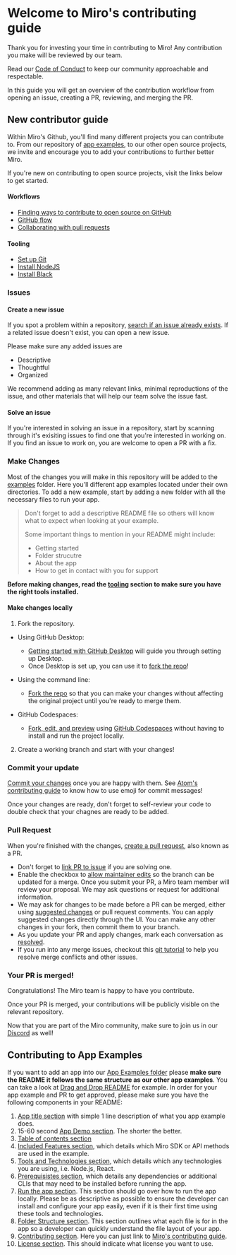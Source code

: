# Welcome to Miro's contributing guide

Thank you for investing your time in contributing to Miro! Any contribution you make will be reviewed by our team.

Read our [Code of Conduct](./CODE_OF_CONDUCT.md) to keep our community approachable and respectable.

In this guide you will get an overview of the contribution workflow from opening an issue, creating a PR, reviewing, and merging the PR.

## New contributor guide

Within Miro's Github, you'll find many different projects you can contribute to. From our repository of [app examples](https://github.com/miroapp/app-examples), to our other open source projects, we invite and encourage you to add your contributions to further better Miro.

If you're new on contributing to open source projects, visit the links below to get started.

#### Workflows

- [Finding ways to contribute to open source on GitHub](https://docs.github.com/en/get-started/exploring-projects-on-github/finding-ways-to-contribute-to-open-source-on-github)
- [GitHub flow](https://docs.github.com/en/get-started/quickstart/github-flow)
- [Collaborating with pull requests](https://docs.github.com/en/github/collaborating-with-pull-requests)

#### Tooling

- [Set up Git](https://docs.github.com/en/get-started/quickstart/set-up-git)
- [Install NodeJS](https://nodejs.org/en/download/)
- [Install Black](https://black.readthedocs.io/en/stable/)

### Issues

#### Create a new issue

If you spot a problem within a repository, [search if an issue already exists](https://docs.github.com/en/github/searching-for-information-on-github/searching-on-github/searching-issues-and-pull-requests#search-by-the-title-body-or-comments). If a related issue doesn't exist, you can open a new issue.

Please make sure any added issues are

- Descriptive
- Thoughtful
- Organized

We recommend adding as many relevant links, minimal reproductions of the issue, and other materials that will help our team solve the issue fast.

#### Solve an issue

If you're interested in solving an issue in a repository, start by scanning through it's exisiting issues to find one that you're interested in working on. If you find an issue to work on, you are welcome to open a PR with a fix.

### Make Changes

Most of the changes you will make in this repository will be added to the [examples](/examples/) folder. Here you'll different app examples located under their own directories. To add a new example, start by adding a new folder with all the necessary files to run your app.

> Don't forget to add a descriptive README file so others will know what to expect when looking at your example.
>
> Some important things to mention in your README might include:
>
> - Getting started
> - Folder strucutre
> - About the app
> - How to get in contact with you for support

**Before making changes, read the [tooling](#tooling) section to make sure you have the right tools installed.**

#### Make changes locally

1. Fork the repository.

- Using GitHub Desktop:

  - [Getting started with GitHub Desktop](https://docs.github.com/en/desktop/installing-and-configuring-github-desktop/getting-started-with-github-desktop) will guide you through setting up Desktop.
  - Once Desktop is set up, you can use it to [fork the repo](https://docs.github.com/en/desktop/contributing-and-collaborating-using-github-desktop/cloning-and-forking-repositories-from-github-desktop)!

- Using the command line:

  - [Fork the repo](https://docs.github.com/en/github/getting-started-with-github/fork-a-repo#fork-an-example-repository) so that you can make your changes without affecting the original project until you're ready to merge them.

- GitHub Codespaces:
  - [Fork, edit, and preview](https://docs.github.com/en/free-pro-team@latest/github/developing-online-with-codespaces/creating-a-codespace) using [GitHub Codespaces](https://github.com/features/codespaces) without having to install and run the project locally.

2. Create a working branch and start with your changes!

### Commit your update

[Commit your changes](https://github.com/git-guides/git-commit) once you are happy with them. See [Atom's contributing guide](https://github.com/atom/atom/blob/master/CONTRIBUTING.md#git-commit-messages) to know how to use emoji for commit messages!

Once your changes are ready, don't forget to self-review your code to double check that your chagnes are ready to be added.

### Pull Request

When you're finished with the changes, [create a pull request](https://docs.github.com/en/pull-requests/collaborating-with-pull-requests/proposing-changes-to-your-work-with-pull-requests/creating-a-pull-request), also known as a PR.

- Don't forget to [link PR to issue](https://docs.github.com/en/issues/tracking-your-work-with-issues/linking-a-pull-request-to-an-issue) if you are solving one.
- Enable the checkbox to [allow maintainer edits](https://docs.github.com/en/github/collaborating-with-issues-and-pull-requests/allowing-changes-to-a-pull-request-branch-created-from-a-fork) so the branch can be updated for a merge.
  Once you submit your PR, a Miro team member will review your proposal. We may ask questions or request for additional information.
- We may ask for changes to be made before a PR can be merged, either using [suggested changes](https://docs.github.com/en/github/collaborating-with-issues-and-pull-requests/incorporating-feedback-in-your-pull-request) or pull request comments. You can apply suggested changes directly through the UI. You can make any other changes in your fork, then commit them to your branch.
- As you update your PR and apply changes, mark each conversation as [resolved](https://docs.github.com/en/github/collaborating-with-issues-and-pull-requests/commenting-on-a-pull-request#resolving-conversations).
- If you run into any merge issues, checkout this [git tutorial](https://lab.github.com/githubtraining/managing-merge-conflicts) to help you resolve merge conflicts and other issues.

### Your PR is merged!

Congratulations! The Miro team is happy to have you contribute.

Once your PR is merged, your contributions will be publicly visible on the relevant repository.

Now that you are part of the Miro community, make sure to join us in our [Discord](https://bit.ly/miro-developers) as well!

## Contributing to App Examples

If you want to add an app into our [App Examples folder](https://github.com/miroapp/app-examples/tree/main/examples) please
<b>make sure the README it follows the same structure as our other app examples</b>. You can take a look at [Drag and Drop
README](https://github.com/miroapp/app-examples/tree/main/examples/drag-and-drop) for example. In order for your app
example and PR to get approved, please make sure you have the following components in your README:

1. [App title section](https://github.com/miroapp/app-examples/tree/main/examples/drag-and-drop#miro-drag-and-drop-app) with simple 1 line description of what you app example does.
2. 15-60 second [App Demo section](https://github.com/miroapp/app-examples/tree/main/examples/drag-and-drop#-app-demo). The shorter the better.
3. [Table of contents section](https://github.com/miroapp/app-examples/tree/main/examples/drag-and-drop#-table-of-contents)
4. [Included Features section](https://github.com/miroapp/app-examples/tree/main/examples/drag-and-drop#%EF%B8%8F-included-features-), which details which Miro SDK or API methods are used in the example.
5. [Tools and Technologies section](https://github.com/miroapp/app-examples/tree/main/examples/drag-and-drop#%EF%B8%8F-tools-and-technologies-), which details which any technologies you are using, i.e. Node.js, React.
6. [Prerequisistes section](https://github.com/miroapp/app-examples/tree/main/examples/drag-and-drop#-prerequisites-), which details any dependencies or additional CLIs that may need to be installed before running the app.
7. [Run the app section](https://github.com/miroapp/app-examples/tree/main/examples/drag-and-drop#%EF%B8%8F-run-the-app-locally-). This section should go over how to run the app locally. Please be as descriptive as possible to ensure the developer can install
   and configure your app easily, even if it is their first time using these tools and technologies.
8. [Folder Structure section](https://github.com/miroapp/app-examples/tree/main/examples/drag-and-drop#%EF%B8%8F-folder-structure-). This section outlines what each file is for in the app so a developer can quickly
   understand the file layout of your app.
9. [Contributing section](https://github.com/miroapp/app-examples/tree/main/examples/drag-and-drop#-contributing-). Here you
   can just link to [Miro's contributing guide](https://github.com/miroapp/app-examples/blob/main/CONTRIBUTING.md).
10. [License section](https://github.com/miroapp/app-examples/tree/main/examples/drag-and-drop#-license-). This should
    indicate what license you want to use.
